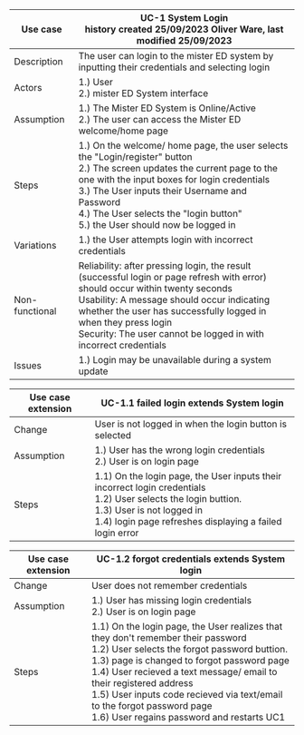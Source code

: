 | Use case       | UC-1 System Login   <br> history created 25/09/2023 Oliver Ware, last modified 25/09/2023 |
|----------------|------------------------------------------------------------------------------------------------------------------------------------------------------------------------------------------------------------------------------------------------------------------------------------------------------------------------------------------------------------------------------------------------------------------------------------------------------------------------------------------------------------------------------------------------------------------------------------------------------------------------------------------------------------------------------------------------------------------------------------------------------------------------------------------------------------------------------------------------------------------------------------------------------------------|
| Description    | The user can login to the mister ED system by inputting their credentials and selecting login          
| Actors         | 1.) User <br> 2.) mister ED System interface                                                
| Assumption     | 1.) The Mister ED System is Online/Active <br> 2.) The user can access the Mister ED welcome/home page |
| Steps          | 1.) On the welcome/ home page, the user selects the "Login/register" button <br> 2.) The screen updates the current page to the one with the input boxes for login credentials <br> 3.) The User inputs their Username and Password<br> 4.) The User selects the "login button" <br> 5.) the User should now be logged in
| Variations     | 1.) the User attempts login with incorrect credentials |
| Non-functional |   Reliability: after pressing login, the result (successful login or page refresh with error) should occur within twenty seconds <br> Usability: A message should occur indicating whether the user has successfully logged in when they press login <br> Security: The user cannot be logged in with incorrect credentials |
| Issues         | 1.) Login may be unavailable during a system update   |

| Use case extension  | UC-1.1 failed login **extends** System login|
|----------------|------------------------------------------------------------------------------------------------------------------------------------------------------------------------------------------------------------------------------------------------------------------------------------------------------------------------------------------------------------------------------------------------------------------------------------------------------------------------------------------------------------------------------------------------------------------------------------------------------------------------------------------------------------------------------------------------------------------------------------------------------------------------------------------------------------------------------------------------------------------------------------------------------------------|
| Change         | User is not logged in when the login button is selected  |                                                             
| Assumption     | 1.) User has the wrong login credentials <br> 2.) User is on login page|
| Steps          | 1.1) On the login page, the User inputs their incorrect login credentials <br> 1.2) User selects the login buttion.<br> 1.3) User is not logged in <br> 1.4) login page refreshes displaying a failed login error |

| Use case extension  | UC-1.2 forgot credentials **extends** System login|
|----------------|------------------------------------------------------------------------------------------------------------------------------------------------------------------------------------------------------------------------------------------------------------------------------------------------------------------------------------------------------------------------------------------------------------------------------------------------------------------------------------------------------------------------------------------------------------------------------------------------------------------------------------------------------------------------------------------------------------------------------------------------------------------------------------------------------------------------------------------------------------------------------------------------------------------|
| Change         | User does not remember credentials  |                                                             
| Assumption     | 1.) User has missing login credentials <br> 2.) User is on login page|
| Steps          | 1.1) On the login page, the User realizes that they don't remember their password <br> 1.2) User selects the forgot password buttion.<br> 1.3) page is changed to forgot password page <br> 1.4) User recieved a text message/ email to their registered address <br> 1.5) User inputs code recieved via text/email to the forgot password page <br> 1.6) User regains password and restarts UC1 |
